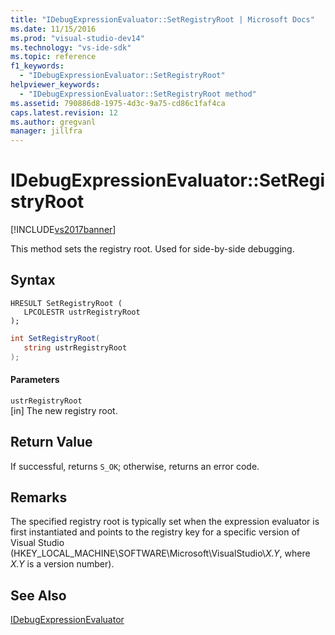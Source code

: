 ```yaml
---
title: "IDebugExpressionEvaluator::SetRegistryRoot | Microsoft Docs"
ms.date: 11/15/2016
ms.prod: "visual-studio-dev14"
ms.technology: "vs-ide-sdk"
ms.topic: reference
f1_keywords: 
  - "IDebugExpressionEvaluator::SetRegistryRoot"
helpviewer_keywords: 
  - "IDebugExpressionEvaluator::SetRegistryRoot method"
ms.assetid: 790886d8-1975-4d3c-9a75-cd86c1faf4ca
caps.latest.revision: 12
ms.author: gregvanl
manager: jillfra
---
```

# IDebugExpressionEvaluator::SetRegistryRoot
[!INCLUDE[vs2017banner](../../../includes/vs2017banner.md)]

This method sets the registry root. Used for side-by-side debugging.  
  
## Syntax  
  
```cpp#  
HRESULT SetRegistryRoot (   
   LPCOLESTR ustrRegistryRoot  
);  
```  
  
```csharp  
int SetRegistryRoot(  
   string ustrRegistryRoot  
);  
```  
  
#### Parameters  
 `ustrRegistryRoot`  
 [in] The new registry root.  
  
## Return Value  
 If successful, returns `S_OK`; otherwise, returns an error code.  
  
## Remarks  
 The specified registry root is typically set when the expression evaluator is first instantiated and points to the registry key for a specific version of Visual Studio (HKEY_LOCAL_MACHINE\SOFTWARE\Microsoft\VisualStudio\\*X.Y*, where *X.Y* is a version number).  
  
## See Also  
 [IDebugExpressionEvaluator](../../../extensibility/debugger/reference/idebugexpressionevaluator.md)
